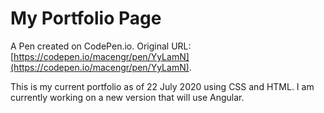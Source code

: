 # My Portfolio Page

A Pen created on CodePen.io. Original URL: [https://codepen.io/macengr/pen/YyLamN](https://codepen.io/macengr/pen/YyLamN).

This is my current portfolio as of 22 July 2020 using CSS and HTML.
I am currently working on a new version that will use Angular.


